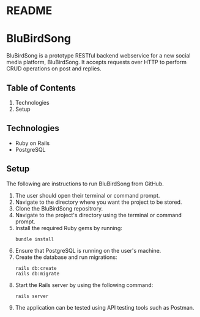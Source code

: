 # README

# BluBirdSong 

BluBirdSong is a prototype RESTful backend webservice for a new social media platform, BluBirdSong. It accepts requests over HTTP to perform CRUD operations on post and replies. 

## Table of Contents
1. Technologies
2. Setup


## Technologies
+ Ruby on Rails
+ PostgreSQL

## Setup

The following are instructions to run BluBirdSong from GitHub.
1. The user should open their terminal or command prompt.
2. Navigate to the directory where you want the project to be stored.
3. Clone the BluBirdSong repositrory.
4. Navigate to the project's directory using the terminal or command prompt.
5. Install the required Ruby gems by running:
    ```
    bundle install 
    ```
6. Ensure that PostgreSQL is running on the user's machine.
7. Create the database and run migrations:
    ```
    rails db:create
    rails db:migrate
    ```
8. Start the Rails server by using the following command:
    ```
    rails server
    ```
9. The application can be tested using API testing tools such as Postman.